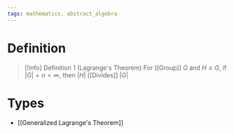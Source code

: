 ```yaml
---
tags: mathematics, abstract_algebra
---
```


# Definition

> [!info] Definition 1 (Lagrange's Theorem)
> For [[Group]] $G$ and $H \leq G$, if $|G| = n < \infty$, then $|H|$ [[Divides]] $|G|$

# Types
- [[Generalized Lagrange's Theorem]]